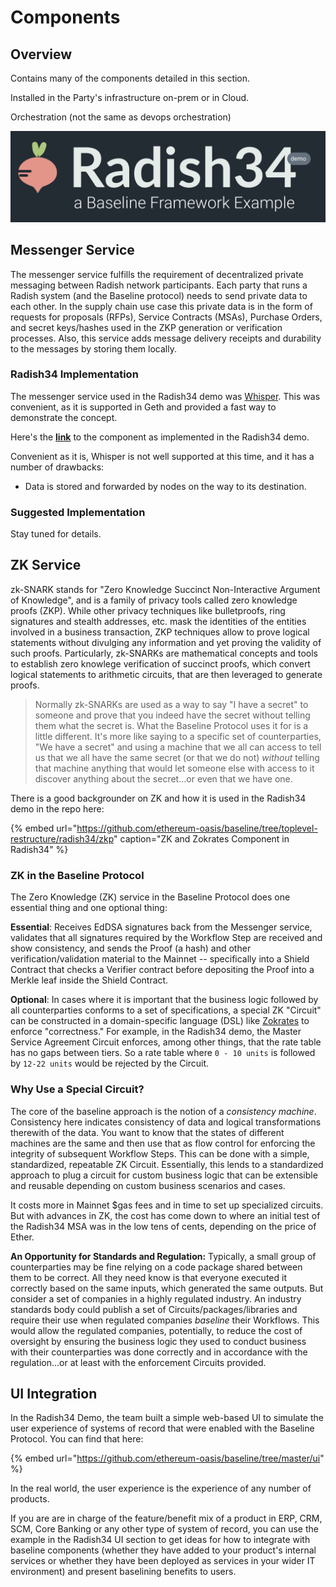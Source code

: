 # Components

## Overview

Contains many of the components detailed in this section.

Installed in the Party's infrastructure on-prem or in Cloud.

Orchestration \(not the same as devops orchestration\)

![](../.gitbook/assets/image.png)

## Messenger Service

The messenger service fulfills the requirement of decentralized private messaging between Radish network participants. Each party that runs a Radish system \(and the Baseline protocol\) needs to send private data to each other. In the supply chain use case this private data is in the form of requests for proposals \(RFPs\), Service Contracts \(MSAs\), Purchase Orders, and secret keys/hashes used in the ZKP generation or verification processes. Also, this service adds message delivery receipts and durability to the messages by storing them locally.

### Radish34 Implementation

The messenger service used in the Radish34 demo was [Whisper](https://github.com/ethereum/go-ethereum/wiki/Whisper). This was convenient, as it is supported in Geth and provided a fast way to demonstrate the concept. 

Here's the [**link**](https://github.com/ethereum-oasis/baseline/tree/master/messenger) to the component as implemented in the Radish34 demo.

Convenient as it is, Whisper is not well supported at this time, and it has a number of drawbacks:

* Data is stored and forwarded by nodes on the way to its destination.

### Suggested Implementation

Stay tuned for details.

## ZK Service

zk-SNARK stands for "Zero Knowledge Succinct Non-Interactive Argument of Knowledge", and is a family of privacy tools called zero knowledge proofs \(ZKP\). While other privacy techniques like bulletproofs, ring signatures and stealth addresses, etc. mask the identities of the entities involved in a business transaction, ZKP techniques allow to prove logical statements without divulging any information and yet proving the validity of such proofs. Particularly, zk-SNARKs are mathematical concepts and tools to establish zero knowlege verification of succinct proofs, which convert logical statements to arithmetic circuits, that are then leveraged to generate proofs.

> Normally zk-SNARKs are used as a way to say "I have a secret" to someone and prove that you indeed have the secret without telling them what the secret is.   What the Baseline Protocol uses it for is a little different. It's more like saying to a specific set of counterparties, "We have a secret" and using a machine that we all can access to tell us that we all have the same secret \(or that we do not\) _without_ telling that machine anything that would let someone else with access to it discover anything about the secret...or even that we have one.

There is a good backgrounder on ZK and how it is used in the Radish34 demo in the repo here:

{% embed url="https://github.com/ethereum-oasis/baseline/tree/toplevel-restructure/radish34/zkp" caption="ZK and Zokrates Component in Radish34" %}

### ZK in the Baseline Protocol

The Zero Knowledge \(ZK\) service in the Baseline Protocol does one essential thing and one optional thing:

**Essential**: Receives EdDSA signatures back from the Messenger service, validates that all signatures required by the Workflow Step are received and show consistency, and sends the Proof \(a hash\) and other verification/validation material to the Mainnet -- specifically into a Shield Contract that checks a Verifier contract  before depositing the Proof into a Merkle leaf inside the Shield Contract.

**Optional**: In cases where it is important that the business logic followed by all counterparties conforms to a set of specifications, a special ZK "Circuit" can be constructed in a domain-specific language \(DSL\) like [Zokrates](https://github.com/Zokrates/ZoKrates) to enforce "correctness." For example, in the Radish34 demo, the Master Service Agreement Circuit enforces, among other things,  that the rate table has no gaps between tiers. So a rate table where `0 - 10 units` is followed by   `12-22 units` would be rejected by the Circuit.

### Why Use a Special Circuit?

The core of the baseline approach is the notion of a _consistency machine_.  Consistency here indicates consistency of data and logical transformations therewith of the data. You want to know that the states of different machines are the same and then use that as flow control for enforcing the integrity of subsequent Workflow Steps. This can be done with a simple, standardized, repeatable ZK Circuit. Essentially, this lends to a standardized approach to plug a circuit for custom business logic that can be extensible and reusable depending on custom business scenarios and cases. 

It costs more in Mainnet $gas fees and in time to set up specialized circuits. But with advances in ZK, the cost has come down to where an initial test of the Radish34 MSA was in the low tens of cents, depending on the price of Ether. 

**An Opportunity for Standards and Regulation:** Typically, a small group of counterparties may be fine relying on a code package shared between them to be correct. All they need know is that everyone executed it correctly based on the same inputs, which generated the same outputs. But consider a set of companies in a highly regulated industry. An industry standards body could publish a set of Circuits/packages/libraries and require their use when regulated companies _baseline_ their Workflows. This would allow the regulated companies, potentially, to reduce the cost of oversight by ensuring the business logic they used to conduct business with their counterparties was done correctly and in accordance with the regulation...or at least with the enforcement Circuits provided. 

## UI Integration

In the Radish34 Demo, the team built a simple web-based UI to simulate the user experience of systems of record that were enabled with the Baseline Protocol. You can find that here:

{% embed url="https://github.com/ethereum-oasis/baseline/tree/master/ui" %}

In the real world, the user experience is the experience of any number of products.

If you are are in charge of the feature/benefit mix of a product in ERP, CRM, SCM, Core Banking or any other type of system of record, you can use the example in the Radish34 UI section to get ideas for how to integrate with baseline components \(whether they have added to your product's internal services or whether they have been deployed as services in your wider IT environment\) and present baselining benefits to users.



